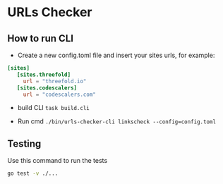 # URLs Checker

## How to run CLI

- Create a new config.toml file and insert your sites urls, for example:
  
```toml
[sites]
   [sites.threefold]
     url = "threefold.io"
   [sites.codescalers]
     url = "codescalers.com"
```

- build CLI `task build.cli`

- Run cmd `./bin/urls-checker-cli linkscheck --config=config.toml`

## Testing

Use this command to run the tests

```bash
go test -v ./...
```
